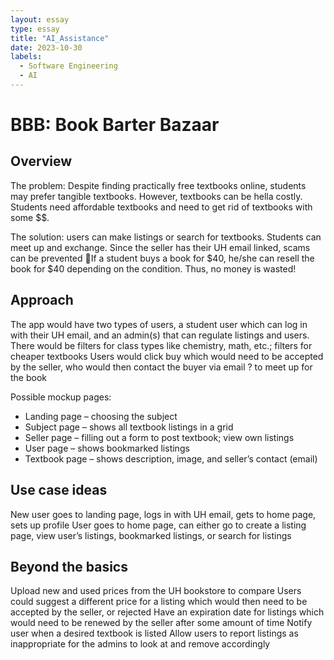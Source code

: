 ```yaml
---
layout: essay
type: essay
title: "AI_Assistance"
date: 2023-10-30
labels:
  - Software Engineering
  - AI
---
```

# BBB: Book Barter Bazaar

## Overview

The problem: Despite finding practically free textbooks online, students may prefer tangible textbooks. However, textbooks can be hella costly. Students need affordable textbooks and need to get rid of textbooks with some $$. 

The solution: users can make listings or search for textbooks. Students can meet up and exchange. Since the seller has their UH email linked, scams can be prevented 🙂If a student buys a book for $40, he/she can resell the book for $40 depending on the condition. Thus, no money is wasted!

## Approach
The app would have two types of users, a student user which can log in with their UH email, and an admin(s) that can regulate listings and users.
There would be filters for class types like chemistry, math, etc.; filters for cheaper textbooks
Users would click buy which would need to be accepted by the seller, who would then contact the buyer via email ? to meet up for the book

Possible mockup pages:
* Landing page – choosing the subject
* Subject page – shows all textbook listings in a grid 
* Seller page – filling out a form to post textbook; view own listings
* User page – shows bookmarked listings 
* Textbook page – shows description, image, and seller’s contact (email)

## Use case ideas
New user goes to landing page, logs in with UH email, gets to home page, sets up profile
User goes to home page, can either go to create a listing page, view user’s listings, bookmarked listings, or search for listings

## Beyond the basics
Upload new and used prices from the UH bookstore to compare 
Users could suggest a different price for a listing which would then need to be accepted by the seller, or rejected
Have an expiration date for listings which would need to be renewed by the seller after some amount of time
Notify user when a desired textbook is listed
Allow users to report listings as inappropriate for the admins to look at and remove accordingly
